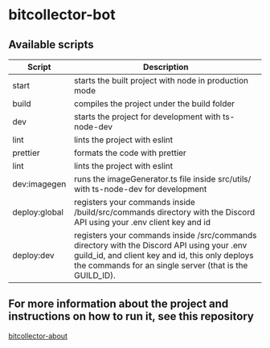 # bitcollector-bot

## Available scripts
| Script | Description |
|--------|-------------|
| start  | starts the built project with node in production mode |
| build  | compiles the project under the build folder |
| dev  | starts the project for development with ts-node-dev |
| lint  | lints the project with eslint |
| prettier  | formats the code with prettier |
| lint  | lints the project with eslint |
| dev:imagegen  | runs the imageGenerator.ts file inside src/utils/ with ts-node-dev for development |
| deploy:global  | registers your commands inside /build/src/commands directory with the Discord API using your .env client key and id |
| deploy:dev  | registers your commands inside /src/commands directory with the Discord API using your .env guild_id, and client key and id, this only deploys the commands for an single server (that is the GUILD_ID). |

## For more information about the project and instructions on how to run it, see this repository
[bitcollector-about](https://github.com/Averagess/bitcollector-about)
